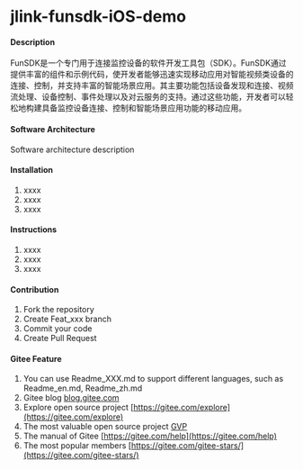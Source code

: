 # jlink-funsdk-iOS-demo

#### Description
FunSDK是一个专门用于连接监控设备的软件开发工具包（SDK）。FunSDK通过提供丰富的组件和示例代码，使开发者能够迅速实现移动应用对智能视频类设备的连接、控制，并支持丰富的智能场景应用。其主要功能包括设备发现和连接、视频流处理、设备控制、事件处理以及对云服务的支持。通过这些功能，开发者可以轻松地构建具备监控设备连接、控制和智能场景应用功能的移动应用。

#### Software Architecture
Software architecture description

#### Installation

1.  xxxx
2.  xxxx
3.  xxxx

#### Instructions

1.  xxxx
2.  xxxx
3.  xxxx

#### Contribution

1.  Fork the repository
2.  Create Feat_xxx branch
3.  Commit your code
4.  Create Pull Request


#### Gitee Feature

1.  You can use Readme\_XXX.md to support different languages, such as Readme\_en.md, Readme\_zh.md
2.  Gitee blog [blog.gitee.com](https://blog.gitee.com)
3.  Explore open source project [https://gitee.com/explore](https://gitee.com/explore)
4.  The most valuable open source project [GVP](https://gitee.com/gvp)
5.  The manual of Gitee [https://gitee.com/help](https://gitee.com/help)
6.  The most popular members  [https://gitee.com/gitee-stars/](https://gitee.com/gitee-stars/)
